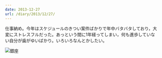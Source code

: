 ```yaml
---
date: 2013-12-27
url: /diary/2013/12/27/
---
```


仕事納め。今年はスケジュールのきつい案件ばかりで年中バタバタしており，大変にストレスフルだった。あっという間に1年経ってしまい，何も進歩していない自分が歯がゆいばかり。いろいろなんとかしたい。

![銀座](http://instagram.com/p/ia4APbyLiz/media?size=l "銀座")